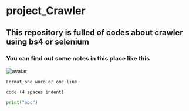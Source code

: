 # project_Crawler
## This repository is fulled of codes about crawler using bs4 or selenium
### You can find out some notes in this place like this 
![avatar](/user/desktop/.png)

`Format one word or one line`

    code (4 spaces indent)

```python
print("abc")
```
